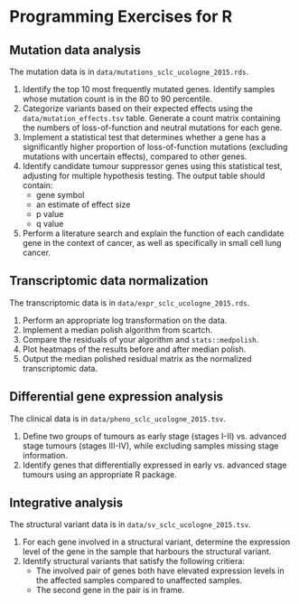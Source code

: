 # Programming Exercises for R

## Mutation data analysis

The mutation data is in `data/mutations_sclc_ucologne_2015.rds`.

1. Identify the top 10 most frequently mutated genes.
   Identify samples whose mutation count is in the 80 to 90 percentile.
2. Categorize variants based on their expected effects using the
   `data/mutation_effects.tsv` table.
   Generate a count matrix containing the numbers of loss-of-function
   and neutral mutations for each gene.
3. Implement a statistical test that determines whether a gene has a
   significantly higher proportion of loss-of-function mutations
   (excluding mutations with uncertain effects),
   compared to other genes.
4. Identify candidate tumour suppressor genes using this statistical test,
   adjusting for multiple hypothesis testing.
   The output table should contain:
     - gene symbol
     - an estimate of effect size
     - p value
     - q value
5. Perform a literature search and explain the function of each candidate
   gene in the context of cancer, as well as specifically in small cell 
   lung cancer.

## Transcriptomic data normalization

The transcriptomic data is in `data/expr_sclc_ucologne_2015.rds`.

1. Perform an appropriate log transformation on the data.
2. Implement a median polish algorithm from scartch.
3. Compare the residuals of your algorithm and `stats::medpolish`.
4. Plot heatmaps of the results before and after median polish.
5. Output the median polished residual matrix as the normalized transcriptomic data.

## Differential gene expression analysis

The clinical data is in `data/pheno_sclc_ucologne_2015.tsv`.

1. Define two groups of tumours as early stage (stages I-II) vs. advanced stage
   tumours (stages III-IV), while excluding samples missing stage information.
2. Identify genes that differentially expressed in early vs. advanced stage
   tumours using an appropriate R package.

## Integrative analysis

The structural variant data is in `data/sv_sclc_ucologne_2015.tsv`.

1. For each gene involved in a structural variant, determine the expression 
   level of the gene in the sample that harbours the structural variant.
2. Identify structural variants that satisfy the following critiera:
      - The involved pair of genes both have elevated expression levels
        in the affected samples compared to unaffected samples.
      - The second gene in the pair is in frame.

